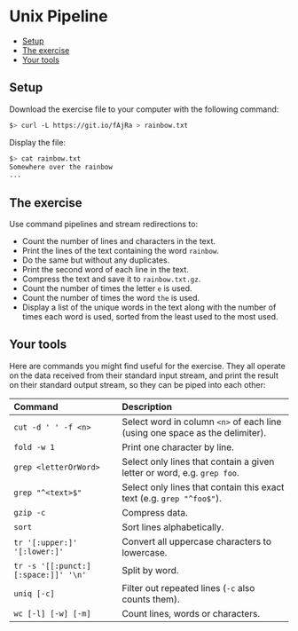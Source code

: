 # Unix Pipeline

<!-- START doctoc generated TOC please keep comment here to allow auto update -->
<!-- DON'T EDIT THIS SECTION, INSTEAD RE-RUN doctoc TO UPDATE -->

- [Setup](#setup)
- [The exercise](#the-exercise)
- [Your tools](#your-tools)

<!-- END doctoc generated TOC please keep comment here to allow auto update -->

## Setup

Download the exercise file to your computer with the following command:

```bash
$> curl -L https://git.io/fAjRa > rainbow.txt
```

Display the file:

```bash
$> cat rainbow.txt
Somewhere over the rainbow
...
```

## The exercise

Use command pipelines and stream redirections to:

- Count the number of lines and characters in the text.
- Print the lines of the text containing the word `rainbow`.
- Do the same but without any duplicates.
- Print the second word of each line in the text.
- Compress the text and save it to `rainbow.txt.gz`.
- Count the number of times the letter `e` is used.
- Count the number of times the word `the` is used.
- Display a list of the unique words in the text along with the number of times each word is used,
  sorted from the least used to the most used.

## Your tools

Here are commands you might find useful for the exercise. They all operate on
the data received from their standard input stream, and print the result on
their standard output stream, so they can be piped into each other:

| Command                             | Description                                                                  |
| :---------------------------------- | :--------------------------------------------------------------------------- |
| `cut -d ' ' -f <n>`                 | Select word in column `<n>` of each line (using one space as the delimiter). |
| `fold -w 1`                         | Print one character by line.                                                 |
| `grep <letterOrWord>`               | Select only lines that contain a given letter or word, e.g. `grep foo`.      |
| `grep "^<text>$"`                   | Select only lines that contain this exact text (e.g. `grep "^foo$"`).        |
| `gzip -c`                           | Compress data.                                                               |
| `sort`                              | Sort lines alphabetically.                                                   |
| `tr '[:upper:]' '[:lower:]'`        | Convert all uppercase characters to lowercase.                               |
| `tr -s '[[:punct:][:space:]]' '\n'` | Split by word.                                                               |
| `uniq [-c]`                         | Filter out repeated lines (`-c` also counts them).                           |
| `wc [-l] [-w] [-m]`                 | Count lines, words or characters.                                            |
